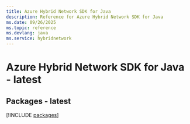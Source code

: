 ```yaml
---
title: Azure Hybrid Network SDK for Java
description: Reference for Azure Hybrid Network SDK for Java
ms.date: 09/26/2025
ms.topic: reference
ms.devlang: java
ms.service: hybridnetwork
---
```

# Azure Hybrid Network SDK for Java - latest
## Packages - latest
[!INCLUDE [packages](hybrid-network-index.md)]